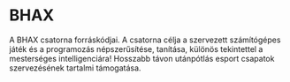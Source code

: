 # BHAX

A BHAX csatorna forráskódjai. A csatorna célja a szervezett számítógépes játék és a programozás népszerűsítése, tanítása, különös tekintettel a mesterséges intelligenciára! Hosszabb távon utánpótlás esport csapatok szervezésének tartalmi támogatása. 